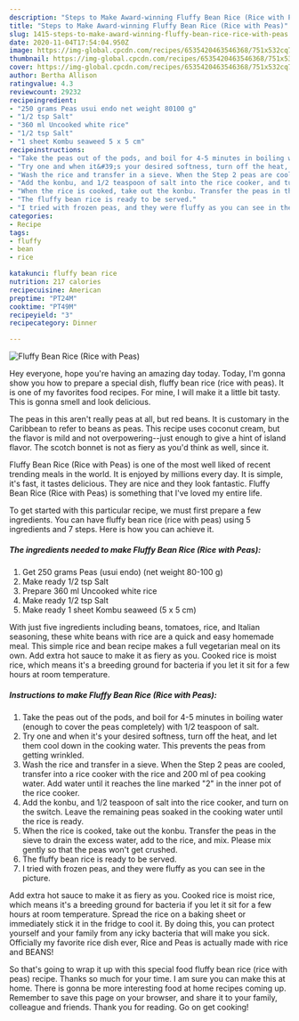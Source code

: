 ```yaml
---
description: "Steps to Make Award-winning Fluffy Bean Rice (Rice with Peas)"
title: "Steps to Make Award-winning Fluffy Bean Rice (Rice with Peas)"
slug: 1415-steps-to-make-award-winning-fluffy-bean-rice-rice-with-peas
date: 2020-11-04T17:54:04.950Z
image: https://img-global.cpcdn.com/recipes/6535420463546368/751x532cq70/fluffy-bean-rice-rice-with-peas-recipe-main-photo.jpg
thumbnail: https://img-global.cpcdn.com/recipes/6535420463546368/751x532cq70/fluffy-bean-rice-rice-with-peas-recipe-main-photo.jpg
cover: https://img-global.cpcdn.com/recipes/6535420463546368/751x532cq70/fluffy-bean-rice-rice-with-peas-recipe-main-photo.jpg
author: Bertha Allison
ratingvalue: 4.3
reviewcount: 29232
recipeingredient:
- "250 grams Peas usui endo net weight 80100 g"
- "1/2 tsp Salt"
- "360 ml Uncooked white rice"
- "1/2 tsp Salt"
- "1 sheet Kombu seaweed 5 x 5 cm"
recipeinstructions:
- "Take the peas out of the pods, and boil for 4-5 minutes in boiling water (enough to cover the peas completely) with 1/2 teaspoon of salt."
- "Try one and when it&#39;s your desired softness, turn off the heat, and let them cool down in the cooking water. This prevents the peas from getting wrinkled."
- "Wash the rice and transfer in a sieve. When the Step 2 peas are cooled, transfer into a rice cooker with the rice and 200 ml of pea cooking water. Add water until it reaches the line marked &#34;2&#34; in the inner pot of the rice cooker."
- "Add the konbu, and 1/2 teaspoon of salt into the rice cooker, and turn on the switch. Leave the remaining peas soaked in the cooking water until the rice is ready."
- "When the rice is cooked, take out the konbu. Transfer the peas in the sieve to drain the excess water, add to the rice, and mix. Please mix gently so that the peas won&#39;t get crushed."
- "The fluffy bean rice is ready to be served."
- "I tried with frozen peas, and they were fluffy as you can see in the picture."
categories:
- Recipe
tags:
- fluffy
- bean
- rice

katakunci: fluffy bean rice 
nutrition: 217 calories
recipecuisine: American
preptime: "PT24M"
cooktime: "PT49M"
recipeyield: "3"
recipecategory: Dinner

---
```



![Fluffy Bean Rice (Rice with Peas)](https://img-global.cpcdn.com/recipes/6535420463546368/751x532cq70/fluffy-bean-rice-rice-with-peas-recipe-main-photo.jpg)

Hey everyone, hope you're having an amazing day today. Today, I'm gonna show you how to prepare a special dish, fluffy bean rice (rice with peas). It is one of my favorites food recipes. For mine, I will make it a little bit tasty. This is gonna smell and look delicious.

The peas in this aren&#39;t really peas at all, but red beans. It is customary in the Caribbean to refer to beans as peas. This recipe uses coconut cream, but the flavor is mild and not overpowering--just enough to give a hint of island flavor. The scotch bonnet is not as fiery as you&#39;d think as well, since it.

Fluffy Bean Rice (Rice with Peas) is one of the most well liked of recent trending meals in the world. It is enjoyed by millions every day. It is simple, it's fast, it tastes delicious. They are nice and they look fantastic. Fluffy Bean Rice (Rice with Peas) is something that I've loved my entire life.


To get started with this particular recipe, we must first prepare a few ingredients. You can have fluffy bean rice (rice with peas) using 5 ingredients and 7 steps. Here is how you can achieve it.

<!--inarticleads1-->

##### The ingredients needed to make Fluffy Bean Rice (Rice with Peas):

1. Get 250 grams Peas (usui endo) (net weight 80-100 g)
1. Make ready 1/2 tsp Salt
1. Prepare 360 ml Uncooked white rice
1. Make ready 1/2 tsp Salt
1. Make ready 1 sheet Kombu seaweed (5 x 5 cm)


With just five ingredients including beans, tomatoes, rice, and Italian seasoning, these white beans with rice are a quick and easy homemade meal. This simple rice and bean recipe makes a full vegetarian meal on its own. Add extra hot sauce to make it as fiery as you. Cooked rice is moist rice, which means it&#39;s a breeding ground for bacteria if you let it sit for a few hours at room temperature. 

<!--inarticleads2-->

##### Instructions to make Fluffy Bean Rice (Rice with Peas):

1. Take the peas out of the pods, and boil for 4-5 minutes in boiling water (enough to cover the peas completely) with 1/2 teaspoon of salt.
1. Try one and when it&#39;s your desired softness, turn off the heat, and let them cool down in the cooking water. This prevents the peas from getting wrinkled.
1. Wash the rice and transfer in a sieve. When the Step 2 peas are cooled, transfer into a rice cooker with the rice and 200 ml of pea cooking water. Add water until it reaches the line marked &#34;2&#34; in the inner pot of the rice cooker.
1. Add the konbu, and 1/2 teaspoon of salt into the rice cooker, and turn on the switch. Leave the remaining peas soaked in the cooking water until the rice is ready.
1. When the rice is cooked, take out the konbu. Transfer the peas in the sieve to drain the excess water, add to the rice, and mix. Please mix gently so that the peas won&#39;t get crushed.
1. The fluffy bean rice is ready to be served.
1. I tried with frozen peas, and they were fluffy as you can see in the picture.


Add extra hot sauce to make it as fiery as you. Cooked rice is moist rice, which means it&#39;s a breeding ground for bacteria if you let it sit for a few hours at room temperature. Spread the rice on a baking sheet or immediately stick it in the fridge to cool it. By doing this, you can protect yourself and your family from any icky bacteria that will make you sick. Officially my favorite rice dish ever, Rice and Peas is actually made with rice and BEANS! 

So that's going to wrap it up with this special food fluffy bean rice (rice with peas) recipe. Thanks so much for your time. I am sure you can make this at home. There is gonna be more interesting food at home recipes coming up. Remember to save this page on your browser, and share it to your family, colleague and friends. Thank you for reading. Go on get cooking!
